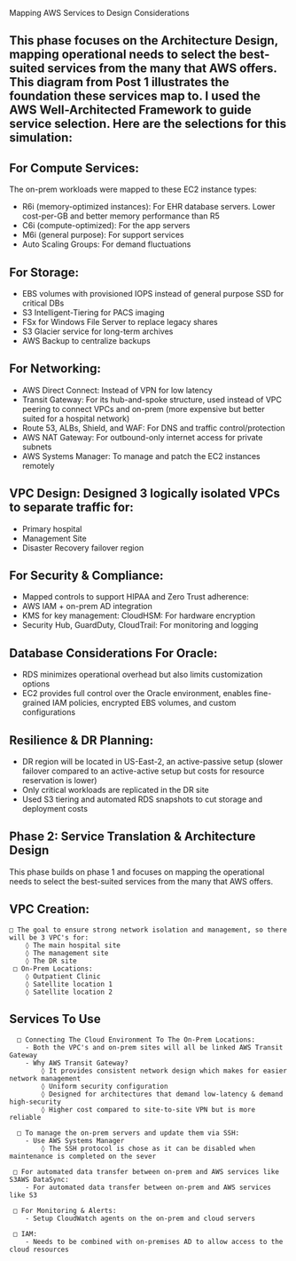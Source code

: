 Mapping AWS Services to Design Considerations
 
## This phase focuses on the Architecture Design, mapping operational needs to select the best-suited services from the many that AWS offers. This diagram from Post 1 illustrates the foundation these services map to. I used the AWS Well-Architected Framework to guide service selection. Here are the selections for this simulation:
 
## For Compute Services:
The on-prem workloads were mapped to these EC2 instance types:
* R6i (memory-optimized instances): For EHR database servers. Lower cost-per-GB and better memory performance than R5
* C6i (compute-optimized): For the app servers
* M6i (general purpose): For support services
* Auto Scaling Groups: For demand fluctuations
 
## For Storage:
* EBS volumes with provisioned IOPS instead of general purpose SSD for critical DBs
* S3 Intelligent-Tiering for PACS imaging
* FSx for Windows File Server to replace legacy shares
* S3 Glacier service for long-term archives
* AWS Backup to centralize backups
 
## For Networking:
* AWS Direct Connect: Instead of VPN for low latency
* Transit Gateway: For its hub-and-spoke structure, used instead of VPC peering to connect VPCs and on-prem (more expensive but better suited for a hospital network)
* Route 53, ALBs, Shield, and WAF: For DNS and traffic control/protection
* AWS NAT Gateway: For outbound-only internet access for private subnets
* AWS Systems Manager: To manage and patch the EC2 instances remotely

## VPC Design: Designed 3 logically isolated VPCs to separate traffic for:
* Primary hospital
* Management Site
* Disaster Recovery failover region
 
## For Security & Compliance:
* Mapped controls to support HIPAA and Zero Trust adherence:
* AWS IAM + on-prem AD integration
* KMS for key management: CloudHSM: For hardware encryption
* Security Hub, GuardDuty, CloudTrail: For monitoring and logging
 
## Database Considerations For Oracle:
* RDS minimizes operational overhead but also limits customization options
* EC2 provides full control over the Oracle environment, enables fine-grained IAM policies, encrypted EBS volumes, and custom configurations
 
## Resilience & DR Planning:
* DR region will be located in US-East-2, an active-passive setup (slower failover compared to an active-active setup but costs for resource reservation is lower)
* Only critical workloads are replicated in the DR site
* Used S3 tiering and automated RDS snapshots to cut storage and deployment costs



## Phase 2: Service Translation & Architecture Design
   This phase builds on phase 1 and focuses on mapping the operational needs to select the best-suited services from the many that AWS offers.
	
## VPC Creation:
 	□ The goal to ensure strong network isolation and management, so there will be 3 VPC's for:
		◊ The main hospital site 
		◊ The management site
		◊ The DR site
	 □ On-Prem Locations:
	  	◊ Outpatient Clinic
	  	◊ Satellite location 1
		◊ Satellite location 2

## Services To Use 
 	  □ Connecting The Cloud Environment To The On-Prem Locations:
	  	- Both the VPC's and on-prem sites will all be linked AWS Transit Gateway
	  	- Why AWS Transit Gateway?
	   		◊ It provides consistent network design which makes for easier network management
	    	◊ Uniform security configuration
	    	◊ Designed for architectures that demand low-latency & demand high-security
	    	◊ Higher cost compared to site-to-site VPN but is more reliable

	  □ To manage the on-prem servers and update them via SSH:
	  	- Use AWS Systems Manager
         	◊ The SSH protocol is chose as it can be disabled when maintenance is completed on the sever

	 □ For automated data transfer between on-prem and AWS services like S3AWS DataSync:
	  	- For automated data transfer between on-prem and AWS services like S3
			
	 □ For Monitoring & Alerts:
	  	- Setup CloudWatch agents on the on-prem and cloud servers
					
	 □ IAM:
	  	- Needs to be combined with on-premises AD to allow access to the cloud resources
			
